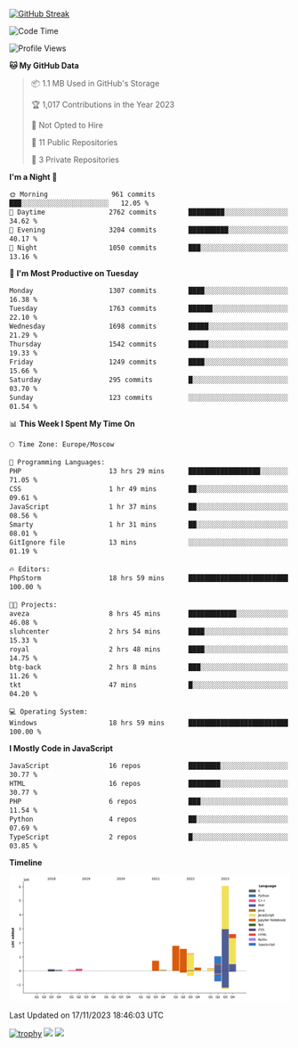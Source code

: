 [![GitHub Streak](https://github-readme-streak-stats.herokuapp.com/?user=yogik10)](https://git.io/streak-stats)
<!--START_SECTION:waka-->
![Code Time](http://img.shields.io/badge/Code%20Time-41%20hrs%2029%20mins-blue)

![Profile Views](http://img.shields.io/badge/Profile%20Views-67-blue)

**🐱 My GitHub Data** 

> 📦 1.1 MB Used in GitHub's Storage 
 > 
> 🏆 1,017 Contributions in the Year 2023
 > 
> 🚫 Not Opted to Hire
 > 
> 📜 11 Public Repositories 
 > 
> 🔑 3 Private Repositories 
 > 
**I'm a Night 🦉** 

```text
🌞 Morning                961 commits         ███░░░░░░░░░░░░░░░░░░░░░░   12.05 % 
🌆 Daytime                2762 commits        █████████░░░░░░░░░░░░░░░░   34.62 % 
🌃 Evening                3204 commits        ██████████░░░░░░░░░░░░░░░   40.17 % 
🌙 Night                  1050 commits        ███░░░░░░░░░░░░░░░░░░░░░░   13.16 % 
```
📅 **I'm Most Productive on Tuesday** 

```text
Monday                   1307 commits        ████░░░░░░░░░░░░░░░░░░░░░   16.38 % 
Tuesday                  1763 commits        ██████░░░░░░░░░░░░░░░░░░░   22.10 % 
Wednesday                1698 commits        █████░░░░░░░░░░░░░░░░░░░░   21.29 % 
Thursday                 1542 commits        █████░░░░░░░░░░░░░░░░░░░░   19.33 % 
Friday                   1249 commits        ████░░░░░░░░░░░░░░░░░░░░░   15.66 % 
Saturday                 295 commits         █░░░░░░░░░░░░░░░░░░░░░░░░   03.70 % 
Sunday                   123 commits         ░░░░░░░░░░░░░░░░░░░░░░░░░   01.54 % 
```


📊 **This Week I Spent My Time On** 

```text
🕑︎ Time Zone: Europe/Moscow

💬 Programming Languages: 
PHP                      13 hrs 29 mins      ██████████████████░░░░░░░   71.05 % 
CSS                      1 hr 49 mins        ██░░░░░░░░░░░░░░░░░░░░░░░   09.61 % 
JavaScript               1 hr 37 mins        ██░░░░░░░░░░░░░░░░░░░░░░░   08.56 % 
Smarty                   1 hr 31 mins        ██░░░░░░░░░░░░░░░░░░░░░░░   08.01 % 
GitIgnore file           13 mins             ░░░░░░░░░░░░░░░░░░░░░░░░░   01.19 % 

🔥 Editors: 
PhpStorm                 18 hrs 59 mins      █████████████████████████   100.00 % 

🐱‍💻 Projects: 
aveza                    8 hrs 45 mins       ████████████░░░░░░░░░░░░░   46.08 % 
sluhcenter               2 hrs 54 mins       ████░░░░░░░░░░░░░░░░░░░░░   15.33 % 
royal                    2 hrs 48 mins       ████░░░░░░░░░░░░░░░░░░░░░   14.75 % 
btg-back                 2 hrs 8 mins        ███░░░░░░░░░░░░░░░░░░░░░░   11.26 % 
tkt                      47 mins             █░░░░░░░░░░░░░░░░░░░░░░░░   04.20 % 

💻 Operating System: 
Windows                  18 hrs 59 mins      █████████████████████████   100.00 % 
```

**I Mostly Code in JavaScript** 

```text
JavaScript               16 repos            ████████░░░░░░░░░░░░░░░░░   30.77 % 
HTML                     16 repos            ████████░░░░░░░░░░░░░░░░░   30.77 % 
PHP                      6 repos             ███░░░░░░░░░░░░░░░░░░░░░░   11.54 % 
Python                   4 repos             ██░░░░░░░░░░░░░░░░░░░░░░░   07.69 % 
TypeScript               2 repos             █░░░░░░░░░░░░░░░░░░░░░░░░   03.85 % 
```



**Timeline**

![Lines of Code chart](https://raw.githubusercontent.com/Yogik10/Yogik10/main/assets/bar_graph.png)


 Last Updated on 17/11/2023 18:46:03 UTC
<!--END_SECTION:waka-->
[![trophy](https://github-profile-trophy.vercel.app/?username=yogik10)](https://github.com/ryo-ma/github-profile-trophy)
![](https://github-profile-summary-cards.vercel.app/api/cards/profile-details?username=yogik10&theme=solarized_dark)
![](https://github-profile-summary-cards.vercel.app/api/cards/most-commit-language?username=yogik10&theme=solarized_dark)


